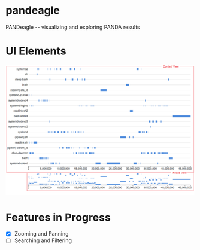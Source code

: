 # pandeagle
PANDeagle -- visualizing and exploring PANDA results

# UI Elements

![Names of UI Elements](img/ui.png)

# Features in Progress

- [x] Zooming and Panning
- [ ] Searching and Filtering 
